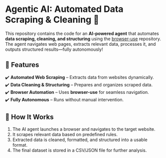 # **Agentic AI: Automated Data Scraping & Cleaning** 🚀  

This repository contains the code for an **AI-powered agent** that automates **data scraping, cleaning, and structuring** using the [browser-use](https://github.com/browser-use) repository. The agent navigates web pages, extracts relevant data, processes it, and outputs structured results—fully autonomously!  

## 🚀 **Features**  
✔️ **Automated Web Scraping** – Extracts data from websites dynamically.  
✔️ **Data Cleaning & Structuring** – Prepares and organizes scraped data.  
✔️ **Browser Automation** – Uses **browser-use** for seamless navigation.  
✔️ **Fully Autonomous** – Runs without manual intervention.  

## 📌 **How It Works**  
1. The AI agent launches a browser and navigates to the target website.  
2. It scrapes relevant data based on predefined rules.  
3. Extracted data is cleaned, formatted, and structured into a usable format.  
4. The final dataset is stored in a CSV/JSON file for further analysis.  

